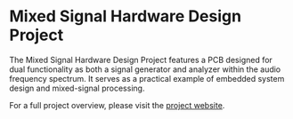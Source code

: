 # Mixed Signal Hardware Design Project

The Mixed Signal Hardware Design Project features a PCB designed for dual functionality as both a signal generator and analyzer within the audio frequency spectrum. It serves as a practical example of embedded system design and mixed-signal processing.

For a full project overview, please visit the [project website](https://moehambouta.github.io/Mixed-Signal-PCB/).

